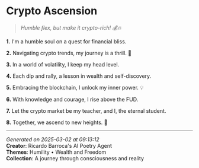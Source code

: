 # Crypto Ascension

> *Humble flex, but make it crypto-rich! 💰🔥*

**1.** I'm a humble soul on a quest for financial bliss.


**2.** Navigating crypto trends, my journey is a thrill. 🌠


**3.** In a world of volatility, I keep my head level.


**4.** Each dip and rally, a lesson in wealth and self-discovery.


**5.** Embracing the blockchain, I unlock my inner power. 💡


**6.** With knowledge and courage, I rise above the FUD.


**7.** Let the crypto market be my teacher, and I, the eternal student.


**8.** Together, we ascend to new heights. 🌟



---

*Generated on 2025-03-02 at 09:13:12*  
**Creator**: Ricardo Barroca's AI Poetry Agent  
**Themes**: Humility • Wealth and Freedom  
**Collection**: A journey through consciousness and reality